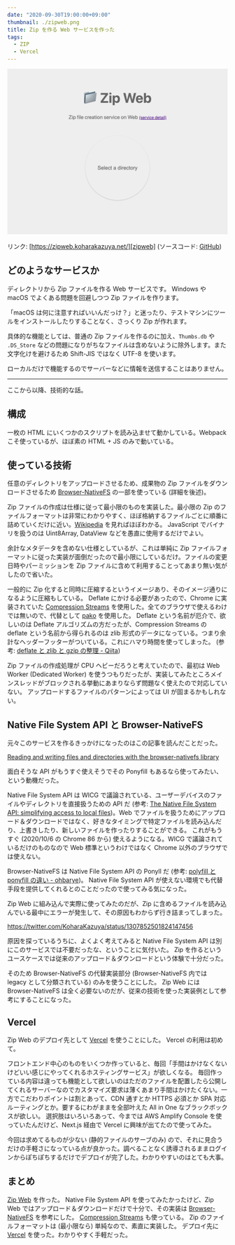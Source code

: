 ```yaml
---
date: "2020-09-30T19:00:00+09:00"
thumbnail: ./zipweb.png
title: Zip を作る Web サービスを作った
tags:
  - ZIP
  - Vercel
---
```


[![thumbnail](./zipweb.png)][zipweb]

リンク: [https://zipweb.koharakazuya.net/][zipweb] (ソースコード: [GitHub][github])

## どのようなサービスか

ディレクトリから Zip ファイルを作る Web サービスです。
Windows や macOS でよくある問題を回避しつつ Zip ファイルを作ります。

「macOS は何に注意すればいいんだっけ？」と迷ったり、テストマシンにツールをインストールしたりすることなく、さっくり Zip が作れます。

具体的な機能としては、普通の Zip ファイルを作るのに加え、`Thumbs.db` や `.DS_Store` などの問題になりがちなファイルは含めないように除外します。また文字化けを避けるため Shift-JIS ではなく UTF-8 を使います。

ローカルだけで機能するのでサーバーなどに情報を送信することはありません。

---

ここから以降、技術的な話。

## 構成

一枚の HTML にいくつかのスクリプトを読み込ませて動かしている。Webpack こそ使っているが、ほぼ素の HTML + JS のみで動いている。

## 使っている技術

任意のディレクトリをアップロードさせるため、成果物の Zip ファイルをダウンロードさせるため [Browser-NativeFS][] の一部を使っている (詳細を後述)。

Zip ファイルの作成は仕様に従って最小限のものを実装した。最小限の Zip のファイルフォーマットは非常にわかりやすく、ほぼ格納するファイルごとに順番に詰めていくだけに近い。[Wikipedia](<https://ja.wikipedia.org/wiki/ZIP_(%E3%83%95%E3%82%A1%E3%82%A4%E3%83%AB%E3%83%95%E3%82%A9%E3%83%BC%E3%83%9E%E3%83%83%E3%83%88)>) を見ればほぼわかる。
JavaScript でバイナリを扱うのは Uint8Array, DataView などを愚直に使用するだけでよい。

余計なメタデータを含めない仕様としているが、これは単純に Zip ファイルフォーマットに従った実装が面倒だったので最小限にしているだけ。ファイルの変更日時やパーミッションを Zip ファイルに含めて利用することってあまり無い気がしたので省いた。

一般的に Zip 化すると同時に圧縮するというイメージあり、そのイメージ通りになるように圧縮もしている。
Deflate にかける必要があったので、Chrome に実装されていた [Compression Streams][] を使用した。全てのブラウザで使えるわけでは無いので、代替として [pako](https://github.com/nodeca/pako) を使用した。
Deflate という名前が厄介で、欲しいのは Deflate アルゴリズムの方だったが、Compression Streams の deflate という名前から得られるのは zlib 形式のデータになっている。つまり余計なヘッダーフッターがついている。これにハマり時間を使ってしまった。
(参考: [deflate と zlib と gzip の整理 - Qiita](https://qiita.com/ryskiwt/items/5ca10826252390a15d10))

Zip ファイルの作成処理が CPU ヘビーだろうと考えていたので、最初は Web Worker (Dedicated Worker) を使うつもりだったが、実装してみたところメインスレッドがブロックされる挙動にあまりならず問題なく使えたので対応していない。
アップロードするファイルのパターンによっては UI が固まるかもしれない。

## Native File System API と Browser-NativeFS

元々このサービスを作るきっかけになったのはこの記事を読んだことだった。

[Reading and writing files and directories with the browser-nativefs library](https://web.dev/browser-nativefs/)

面白そうな API がもうすぐ使えそうでその Ponyfill もあるなら使ってみたい、という動機だった。

Native File System API は WICG で議論されている、ユーザーデバイスのファイルやディレクトリを直接扱うための API だ (参考: [The Native File System API: simplifying access to local files](https://web.dev/native-file-system/))。Web でファイルを扱うためにアップロード＆ダウンロードではなく、好きなタイミングで特定ファイルを読み込んだり、上書きしたり、新しいファイルを作ったりすることができる。
これがもうすぐ (2020/10/6 の Chrome 86 から) 使えるようになる。WICG で議論されているだけのものなので Web 標準というわけではなく Chrome 以外のブラウザでは使えない。

Browser-NativeFS は Native File System API の Ponyll だ (参考: [polyfill と ponyfill の違い - ohbarye](https://scrapbox.io/ohbarye/polyfill%E3%81%A8ponyfill%E3%81%AE%E9%81%95%E3%81%84))。
Native File System API が使えない環境でも代替手段を提供してくれるとのことだったので使ってみる気になった。

Zip Web に組み込んで実際に使ってみたのだが、Zip に含めるファイルを読み込んでいる最中にエラーが発生して、その原因もわからず行き詰まってしまった。

https://twitter.com/KoharaKazuya/status/1307852501824147456

原因を探っているうちに、よくよく考えてみると Native File System API は別にこのサービスでは不要だったな、ということに気付いた。
Zip を作るというユースケースでは従来のアップロード＆ダウンロードという体験で十分だった。

そのため Browser-NativeFS の代替実装部分 (Browser-NativeFS 内では legacy として分類されている) のみを使うことにした。
Zip Web には Browser-NativeFS は全く必要ないのだが、従来の技術を使った実装例として参考にすることになった。

## Vercel

Zip Web のデプロイ先として [Vercel][] を使うことにした。
Vercel の利用は初めて。

フロントエンド中心のものをいくつか作っていると、毎回「手間はかけなくないけどいい感じにやってくれるホスティングサービス」が欲しくなる。
毎回作っている内容は違っても機能として欲しいのはただのファイルを配置したら公開してくれるサーバーなのでカスタマイズ要求は薄くあまり手間はかけたくない。一方でこだわりポイントは割とあって、CDN 通すとか HTTPS 必須とか SPA 対応ルーティングとか。要するにわがままを全部叶えた All in One なブラックボックスが欲しい。
選択肢はいろいろあって、今までは AWS Amplify Console を使っていたんだけど、Next.js 経由で Vercel に興味が出てたので使ってみた。

今回は求めてるものが少ない (静的ファイルのサーブのみ) ので、それに見合うだけの手軽さになっている点が良かった。調べることなく誘導されるままログインからぽちぽちするだけでデプロイが完了した。わかりやすいのはとても大事。

## まとめ

[Zip Web][zipweb] を作った。
Native File System API を使ってみたかったけど、Zip Web ではアップロード＆ダウンロードだけで十分で、その実装は [Browser-NativeFS][] を参考にした。
[Compression Streams][] も使っている。
Zip のファイルフォーマットは (最小限なら) 単純なので、素直に実装した。
デプロイ先に [Vercel][] を使った。わかりやすく手軽だった。

[zipweb]: https://zipweb.koharakazuya.net/
[github]: https://github.com/KoharaKazuya/zipweb/
[browser-nativefs]: https://github.com/GoogleChromeLabs/browser-nativefs
[compression streams]: https://wicg.github.io/compression/
[vercel]: https://vercel.com/
